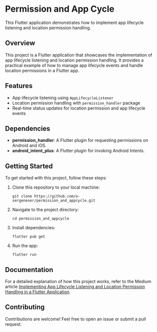# Permission and App Cycle

This Flutter application demonstrates how to implement app lifecycle listening and location permission handling.

## Overview

This project is a Flutter application that showcases the implementation of app lifecycle listening and location permission handling. It provides a practical example of how to manage app lifecycle events and handle location permissions in a Flutter app.

## Features

- App lifecycle listening using `AppLifecycleListener`
- Location permission handling with `permission_handler` package
- Real-time status updates for location permission and app lifecycle events

## Dependencies

- **permission_handler**: A Flutter plugin for requesting permissions on Android and iOS.
- **android_intent_plus**: A Flutter plugin for invoking Android Intents.

## Getting Started

To get started with this project, follow these steps:

1. Clone this repository to your local machine:

   ```
   git clone https://github.com/o-sergeneser/permission_and_appcycle.git
   ```

2. Navigate to the project directory:

   ```
   cd permission_and_appcycle
   ```

3. Install dependencies:

   ```
   flutter pub get
   ```

4. Run the app:

   ```
   flutter run
   ```

## Documentation

For a detailed explanation of how this project works, refer to the Medium article [Implementing App Lifecycle Listening and Location Permission Handling in a Flutter Application](https://medium.com/@oguzhansergeneser/implementing-app-lifecycle-listening-and-location-permission-handling-in-a-flutter-application-156ad50730dc).


## Contributing

Contributions are welcome! Feel free to open an issue or submit a pull request.
